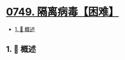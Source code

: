 # [0749. 隔离病毒【困难】](https://github.com/Tdahuyou/TNotes.leetcode/tree/main/notes/0749.%20%E9%9A%94%E7%A6%BB%E7%97%85%E6%AF%92%E3%80%90%E5%9B%B0%E9%9A%BE%E3%80%91)

<!-- region:toc -->

- [1. 📝 概述](#1--概述)

<!-- endregion:toc -->

## 1. 📝 概述
